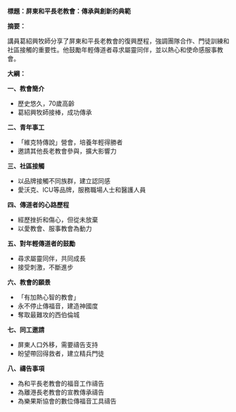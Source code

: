 **標題：屏東和平長老教會：傳承與創新的典範**

**摘要：**

講員葛紹興牧師分享了屏東和平長老教會的復興歷程，強調團隊合作、門徒訓練和社區接觸的重要性。他鼓勵年輕傳道者尋求屬靈同伴，並以熱心和使命感服事教會。

**大綱：**

**一、教會簡介**
* 歷史悠久，70歲高齡
* 葛紹興牧師接棒，成功傳承

**二、青年事工**
* 「維克特傳說」營會，培養年輕得勝者
* 邀請其他長老教會參與，擴大影響力

**三、社區接觸**
* 以品牌接觸不同族群，建立認同感
* 愛沃克、ICU等品牌，服務職場人士和醫護人員

**四、傳道者的心路歷程**
* 經歷挫折和傷心，但從未放棄
* 以愛教會、服事教會為動力

**五、對年輕傳道者的鼓勵**
* 尋求屬靈同伴，共同成長
* 接受刺激，不斷進步

**六、教會的願景**
* 「有加熱心智的教會」
* 永不停止傳福音，建造神國度
* 奪取最難攻的西伯倫城

**七、同工邀請**
* 屏東人口外移，需要禱告支持
* 盼望帶回得救者，建立精兵門徒

**八、禱告事項**
* 為和平長老教會的福音工作禱告
* 為離港長老教會的宣教傳承禱告
* 為樂果斯協會的數位傳福音工具禱告